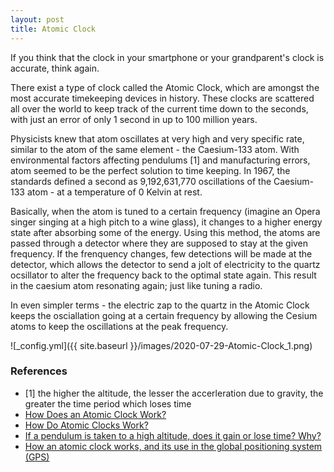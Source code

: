 ```yaml
---
layout: post
title: Atomic Clock
---
```


If you think that the clock in your smartphone or your grandparent's clock is accurate, think again.

There exist a type of clock called the Atomic Clock, which are amongst the most accurate timekeeping devices in history. These clocks are scattered all over the world to keep track of the current time down to the seconds, with just an error of only 1 second in up to 100 million years.

Physicists knew that atom oscillates at very high and very specific rate, similar to the atom of the same element - the Caesium-133 atom. With environmental factors affecting pendulums [1] and manufacturing errors, atom seemed to be the perfect solution to time keeping. In 1967, the standards defined a second as 9,192,631,770 oscillations of the Caesium-133 atom - at a temperature of 0 Kelvin at rest.

Basically, when the atom is tuned to a certain frequency (imagine an Opera singer singing at a high pitch to a wine glass), it changes to a higher energy state after absorbing some of the energy. Using this method, the atoms are passed through a detector where they are supposed to stay at the given frequency. If the frenquency changes, few detections will be made at the detector, which allows the detector to send a jolt of electricity to the quartz ocsillator to alter the frequency back to the optimal state again. This result in the caesium atom resonating again; just like tuning a radio.

In even simpler terms - the electric zap to the quartz in the Atomic Clock keeps the osciallation going at a certain frequency by allowing the Cesium atoms to keep the oscillations at the peak frequency.

![_config.yml]({{ site.baseurl }}/images/2020-07-29-Atomic-Clock_1.png)

### References

- [1] the higher the altitude, the lesser the accerleration due to gravity, the greater the time period which loses time
- [How Does an Atomic Clock Work?](https://www.timeanddate.com/time/how-do-atomic-clocks-work.html)
- [How Do Atomic Clocks Work?](https://www.youtube.com/watch?v=l8CI3bs9rvY)
- [If a pendulum is taken to a high altitude, does it gain or lose time? Why?](https://www.quora.com/If-a-pendulum-is-taken-to-a-high-altitude-does-it-gain-or-lose-time-Why)
- [How an atomic clock works, and its use in the global positioning system (GPS)](https://www.youtube.com/watch?v=p2BxAu6WZI8)
